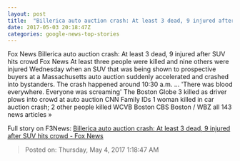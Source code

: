 ```yaml
---
layout: post
title:  "Billerica auto auction crash: At least 3 dead, 9 injured after SUV hits crowd - Fox News"
date: 2017-05-03 20:18:47Z
categories: google-news-top-stories
---
```


Fox News Billerica auto auction crash: At least 3 dead, 9 injured after SUV hits crowd Fox News At least three people were killed and nine others were injured Wednesday when an SUV that was being shown to prospective buyers at a Massachusetts auto auction suddenly accelerated and crashed into bystanders. The crash happened around 10:30 a.m. ... 'There was blood everywhere. Everyone was screaming' The Boston Globe 3 killed as driver plows into crowd at auto auction CNN Family IDs 1 woman killed in car auction crash; 2 other people killed WCVB Boston CBS Boston / WBZ all 143 news articles »


Full story on F3News: [Billerica auto auction crash: At least 3 dead, 9 injured after SUV hits crowd - Fox News](http://www.f3nws.com/n/sJ2YtC)

> Posted on: Thursday, May 4, 2017 1:18:47 AM
